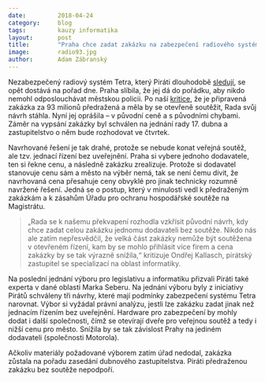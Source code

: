 ```yaml
---
date:         2018-04-24
category:     blog
tags:         kauzy informatika
layout:       post
title:        "Praha chce zadat zakázku na zabezpečení radiového systému za 93 milionů bez soutěže, Piráti to odmítají" 
image:        radio93.jpg
author:       Adam Zábranský
---
```


Nezabezpečený radiový systém Tetra, který Piráti dlouhodobě [sledují](https://praha.pirati.cz/odposlouchavani.html), se opět dostává na pořad dne. Praha slíbila, že jej dá do pořádku, aby nikdo nemohl odposlouchávat městskou policii. Po naší [kritice](https://praha.pirati.cz/jrbu-na-mrs.html), že je připravená zakázka za 93 milionů předražená a měla by se otevřeně soutěžit, Rada svůj návrh stáhla. Nyní jej oprášila – v původní ceně a s původními chybami. Záměr na vypsání zakázky byl schválen na jednání rady 17. dubna a zastupitelstvo o něm bude rozhodovat ve čtvrtek.

Navrhované řešení je tak drahé, protože se nebude konat veřejná soutěž, ale tzv. jednací řízení bez uveřejnění. Praha si vybere jednoho dodavatele, ten si řekne cenu, a následně zakázku zrealizuje. Protože si dodavatel stanovuje cenu sám a město na výběr nemá, tak se není čemu divit, že navrhovaná cena přesahuje ceny obvyklé pro jinak technicky rozumně navržené řešení. Jedná se o postup, který v minulosti vedl k předraženým zakázkám a k zásahům Úřadu pro ochranu hospodářské soutěže na Magistrátu.

> „Rada se k našemu překvapení rozhodla vzkřísit původní návrh, kdy chce zadat celou zakázku jednomu dodavateli bez soutěže. Nikdo nás ale zatím nepřesvědčil, že velká část zakázky nemůže být soutěžena v otevřeném řízení, kam by se mohlo přihlásit více firem a cena zakázky by se tak výrazně snížila,“ kritizuje Ondřej Kallasch, pirátský zastupitel se specializací na oblast informatiky. 

Na poslední jednání výboru pro legislativu a informatiku přizvali Piráti také experta v dané oblasti Marka Seberu. Na jednání výboru byly z iniciativy Pirátů schváleny tři návrhy, které mají podmínky zabezpečení systému Tetra narovnat. Výbor si vyžádal právní analýzu, jestli lze zakázku zadat jinak než jednacím řízením bez uveřejnění. Hardware pro zabezpečení by mohly dodat i další společnosti, čímž se otevírají dveře pro veřejnou soutěž a tedy i nižší cenu pro město. Snížila by se tak závislost Prahy na jediném dodavateli (společnosti Motorola).

Ačkoliv materiály požadované výborem zatím úřad nedodal, zakázka zůstala na pořadu zasedání dubnového zastupitelstva. Piráti předraženou zakázku bez soutěže nepodpoří. 
